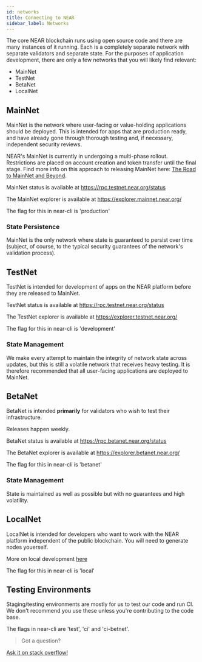 ```yaml
---
id: networks
title: Connecting to NEAR
sidebar_label: Networks
---
```


The core NEAR blockchain runs using open source code and there are many instances of it running.  Each is a completely separate network with separate validators and separate state.  For the purposes of application development, there are only a few networks that you will likely find relevant:

- MainNet
- TestNet
- BetaNet
- LocalNet

## MainNet

MainNet is the network where user-facing or value-holding applications should be deployed. This is intended for apps that are production ready, and have already gone through thorough testing and, if necessary, independent security reviews.

NEAR's MainNet is currently in undergoing a multi-phase rollout.  Restrictions are placed on account creation and token transfer until the final stage.  Find more info on this approach to releasing MainNet here: [The Road to MainNet and Beyond](https://near.org/blog/mainnet-roadmap/).

MainNet status is available at https://rpc.testnet.near.org/status

The MainNet explorer is available at https://explorer.mainnet.near.org/

The flag for this in near-cli is 'production'

### State Persistence

MainNet is the only network where state is guaranteed to persist over time (subject, of course, to the typical security guarantees of the network's validation process).


## TestNet

TestNet is intended for development of apps on the NEAR platform before they are released to MainNet.

TestNet status is available at https://rpc.testnet.near.org/status

The TestNet explorer is available at https://explorer.testnet.near.org/

The flag for this in near-cli is 'development'

### State Management

We make every attempt to maintain the integrity of network state across updates, but this is still a volatile network that receives heavy testing.  It is therefore recommended that all user-facing applications are deployed to MainNet.

## BetaNet

BetaNet is intended **primarily** for validators who wish to test their infrastructure.

Releases happen weekly.

BetaNet status is available at https://rpc.betanet.near.org/status

The BetaNet explorer is available at https://explorer.betanet.near.org/

The flag for this in near-cli is 'betanet'

### State Management

State is maintained as well as possible but with no guarantees and high volatility.

## LocalNet

LocalNet is intended for developers who want to work with the NEAR platform independent of the public blockchain. You will need to generate nodes youerself.

More on local development [here](/docs/local-setup/local-dev-testnet)

The flag for this in near-cli is 'local'

## Testing Environments

Staging/testing environments are mostly for us to test our code and run CI. We don't recommend you use these unless you're contributing to the code base.

The flags in near-cli are 'test', 'ci' and 'ci-betnet'.

>Got a question?
<a href="https://stackoverflow.com/questions/tagged/nearprotocol">
  <h8> Ask it on stack overflow! </h8>
</a>
